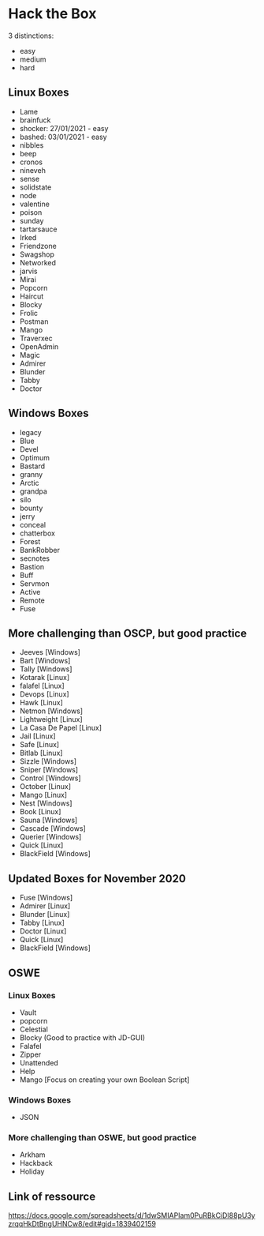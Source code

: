 # Hack the Box

3 distinctions:

- easy
- medium
- hard

## Linux Boxes

- Lame
- brainfuck
- shocker: 27/01/2021 - easy
- bashed: 03/01/2021 - easy
- nibbles
- beep
- cronos
- nineveh
- sense
- solidstate
- node
- valentine
- poison
- sunday
- tartarsauce
- Irked
- Friendzone
- Swagshop
- Networked
- jarvis
- Mirai
- Popcorn
- Haircut
- Blocky
- Frolic
- Postman
- Mango
- Traverxec
- OpenAdmin
- Magic
- Admirer
- Blunder
- Tabby
- Doctor

## Windows Boxes

- legacy
- Blue
- Devel
- Optimum
- Bastard
- granny
- Arctic
- grandpa
- silo
- bounty
- jerry
- conceal
- chatterbox
- Forest
- BankRobber
- secnotes
- Bastion
- Buff
- Servmon
- Active
- Remote
- Fuse

## More challenging than OSCP, but good practice

- Jeeves [Windows]
- Bart   [Windows]
- Tally  [Windows]
- Kotarak [Linux]
- falafel [Linux]
- Devops [Linux]
- Hawk [Linux]
- Netmon [Windows]
- Lightweight [Linux]
- La Casa De Papel [Linux]
- Jail [Linux]
- Safe [Linux]
- Bitlab [Linux]
- Sizzle [Windows]
- Sniper [Windows]
- Control [Windows]
- October [Linux]
- Mango [Linux]
- Nest [Windows]
- Book [Linux]
- Sauna [Windows]
- Cascade [Windows]
- Querier [Windows]
- Quick [Linux]
- BlackField [Windows]

## Updated Boxes for November 2020

- Fuse [Windows]
- Admirer [Linux]
- Blunder [Linux]
- Tabby [Linux]
- Doctor [Linux]
- Quick [Linux]
- BlackField [Windows]

## OSWE

### Linux Boxes

- Vault
- popcorn
- Celestial
- Blocky (Good to practice with JD-GUI)
- Falafel
- Zipper
- Unattended
- Help
- Mango [Focus on creating your own Boolean Script]

### Windows Boxes

- JSON

### More challenging than OSWE, but good practice

- Arkham
- Hackback
- Holiday

## Link of ressource

https://docs.google.com/spreadsheets/d/1dwSMIAPIam0PuRBkCiDI88pU3yzrqqHkDtBngUHNCw8/edit#gid=1839402159